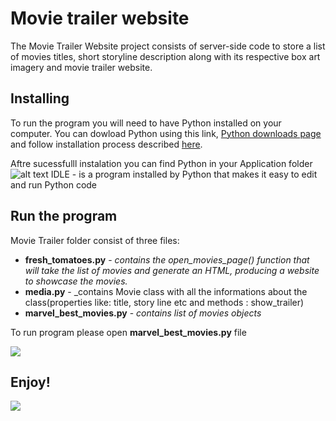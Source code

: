 # Movie trailer website

The Movie Trailer Website project consists of server-side code to store a list of movies titles, short storyline description along with its respective box art imagery and movie trailer website.

## Installing

To run the program you will need to have Python installed on your computer. You can dowload Python using this link, [Python downloads page](https://www.python.org/downloads/) and follow installation process described [here](https://photos.app.goo.gl/Jv6gZoj8aBb2Mm8M2).

Aftre sucessfulll instalation you can find Python in your Application folder
![alt text](https://lh3.googleusercontent.com/5gwjFPvj_5M6LII64uDxJbkWln3fk082zy1UropQxZNLqJ-8e8RCf-_OfOEVdSVz_0oYjcqVb-Yj2EOeXNaLwzdIuGb-CWD84wFmCUwSYdn2A7tKyjtrZGmA_0mTXerjlDwC1w0XtBR2HKn_r7m2roWTHjbGu56tUOOvmO0BZpCjNxS5J2LuTxpl0lKtn5oZ3kJI3EoqPzlKLJoBWIc1GXj6BB2m25a3rXgMOImcMkarrXOTrHnl8IGGKRpzJD405V2UIPOd2sh0Knko1cdQJXihVMbKj0uZD0VGr4S92ybsOulyudLDIJCoX8TqEU5Ca2Nbb_p24f4RNC5e7RYBwcRjWhykXMEnDx4Xf-xJoL4C9deV-Rt1hmiPQKfFlbX9M12e7zqsLGFiS2ur6L1Ul7gF3DwGzIdvqT_mg7tGTnMBriIWKhKXqmQ0MbXNXD-x40qUTIpn2xLEOxc45PaDJUOCpOB4-MQxTBt-KEgGgOjxh7kJTuzerdwaGZNzFVMSErKyFXZ_3RMHkGdXwGoKTK-n90NZVGIf3HnPkrcqu1LPRceNVDX0-6oUnY5xBnpmP4c21Wzaqtv1rIjaIDlCgMOozlz8n2KJUi-bhRdxHjOw5NDTPFkvwurpxk60b86si8tWxVMQDUrNZPl9rYOFVSlFLAnahWxn=w822-h195-no)
IDLE -  is a program installed by Python that makes it easy to edit and run Python code


## Run the program

Movie Trailer folder consist of three files:
- **fresh_tomatoes.py** - _contains the open_movies_page() function that will take the list of movies and generate an HTML, producing a website to showcase the movies._
- **media.py** - _contains Movie class with all the informations about  the class(properties like: title, story line etc and methods : show_trailer)
- **marvel_best_movies.py** - _contains list of movies objects_

To run program please open **marvel_best_movies.py** file 

![](https://lh3.googleusercontent.com/yhKfqHUqSftbfXZAsy2w6oqC7oS23_NWaBS1Ld1eijBRZHvKLQ8AdPNOdOO5g9sji6bJH1cz5zDy5FkD5TJpX_PyoW3MTW0ibJk1S1_rRG9m5zfxAxc8_5U9iarTSBsfalaf8bWyMzVibWayuWw1UxFysdxT_N8l0b79Eqlt8l8ZdgPTeuqh1awPHgLPRfBYocaFj68UugOlbhMgHxZrxwuw85y_rZAmzSv_fA5TxN-7rH8Xar_s-evtTssyK6iVAeIfUE1rKawdEAW4lWFlyjZw16EhFz-5lRjrpzSlv2hoeJ3rj7qoGMUCYqa1uAW6CAWO_ssuAUL02H_EqL070qhN1zgKCqXxwqrH421A-97qN5YxZVI39UZa6SUraOFjOb6R5Am7ttsBJQ_YbCmpAW1pRDyxl3o5alF4OwEoBW18lAx2gPJGAzOnEsxXYYDCad1D1qVOG6YPf3R56NKunwnmKMbZgWehgkuri99O1BJo6wdmOoF95UZYzqMGFXY5jsiyymvRHK8tImRKbAWtFfPAgQEWnRk67dpuz021JXD-CiW5GyHR0V-amaVlhzCmvxyMGH9wyTS9LkE7dhXfrcqWb-2lADm5L-DDKc_xuCh03lsaSq07VrEkmkKLro8qnB-GZ7n7oV4Lu2ovQOtAb4hg-55Z1MMd=w590-h240-no)

## Enjoy!
![](https://lh3.googleusercontent.com/k2-VsvRJFesoOEcUpxw7pfhy-J6abxZ2-JcdK2_0reoDNQjN-e_APYIbIsESh0ZorWawywMdmm0KFiACTdufpIYoMlHMrOT_Ax_qFiFf7S-nBAs1fiuusr0bs0xJ9ZAPi2KjvHG0Pxd3PmFEWdBRFhlvrQOKAnCBpEPsXtwEi0JyX4YJ3B6CjzVoB3q6Cn2sZpdpXDKIggtFGtJjp_dD-d4IpM7n6Pv3mXgsq20ktwGSHqkaXeMKrMk2IweSyHfMCLCXrvttD0eKcge5yidpb82pglIVgJAqu_g_1_73LXLQtlUa-5mk1tIALOjJOwipmU78QffTwIjQVWNRrRqQkf5v2BnIbAtVsYL5E6mDe8HJjlwS6OfC1w9wBrXmScA2uOLBLjB6USGRZ0A0IFVHmIYClxJxQAO3ZL38b31lN26lPHokrn7enVOSfVwvkiIVBK9gQaPbUFy-kWIvJovEPbqztrhVGeWK8YEvKMR_4trx9NvtDbhY4YFe01bBSlIsMFPgftwmI0LfYDeHWETlIhUn_lpR0ZoPg-eIaX2sHgHar7eVuphB-Ugbj9se1VICS-1gGOOuWOXGN-ifM-d70oN6LfFgoX3gP-J3kZ2Vo_TlbwCy8oLgkhAWnNOkrKagGTHdjWuvWw3LcOF9hjNoKKflJOfkVIwf=w1255-h695-no)

